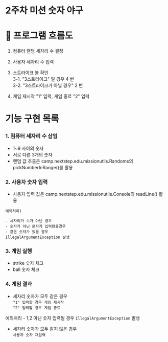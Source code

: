 # 2주차 미션 숫자 야구


# 🚀 프로그램 흐름도

1. 컴퓨터 랜덤 세자리 수 결정


2. 사용자 세자리 수 입력


3. 스트라이크 볼 확인  
3-1. "3스트라이크" 일 경우 4 번  
3-2. "3스트라이크가 아닐 경우" 2 번


4. 게임 재시작 "1" 입력, 게임 종료 "2" 입력

# 기능 구현 목록
### 1. 컴퓨터 세자리 수 삽입

- 1~9 사이의 숫자  
- 서로 다른 3개의 숫자    
- 랜덤 값 추출은 camp.nextstep.edu.missionutils.Randoms의 pickNumberInRange()를 활용  


### 2. 사용자 숫자 입력

- 사용자 입력 값은 camp.nextstep.edu.missionutils.Console의 readLine() 활용  
```
예외처리) 

- 세자리가 수가 아닌 경우
- 숫자가 아닌 문자가 입력됐을경우
- 같은 숫자가 있을 경우
IllegalArgumentException 발생
```

### 3. 게임 실행

- strike 숫자 체크
- ball 숫자 체크  


### 4. 게임 결과

- 세자리 숫자가 모두 같은 경우  
`"1" 입력할 경우 게임 재시작`  
`"2" 입력할 경우 게임 종료`

예외처리 - 1,2 아닌 숫자 입력될 경우 `IllegalArgumentException` 발생


- 세자리 숫자가 모두 같지 않은 경우  
`사용자 숫자 재입력`